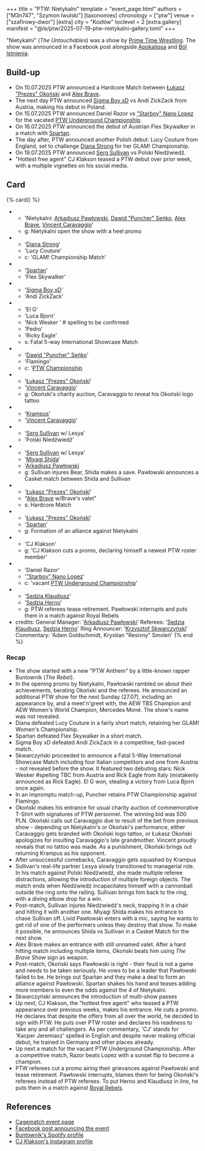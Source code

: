 +++
title = "PTW: Nietykalni"
template = "event_page.html"
authors = ["M3n747", "Szymon Iwulski"]
[taxonomies]
chronology = ["ptw"]
venue = ["szafirowy-dwor"]
[extra]
city = "Kozłów"
toclevel = 2
[extra.gallery]
manifest = "@/e/ptw/2025-07-19-ptw-nietykalni-gallery.toml"
+++

"Nietykalni" (_The Untouchables_) was a show by [Prime Time Wrestling](@/o/ptw.md). The show was announced in a Facebook post alongside [Apokalipsa](@/e/ptw/2025-08-30-ptw-apokalipsa.md) and [Ból Istnienia](@/e/ptw/2025-09-27-ptw-bol-istnienia.md).

## Build-up

* On 10.07.2025 PTW announced a Hardcore Match between [Łukasz "Prezes" Okoński](@/w/lukasz-okonski.md) and [Alex Brave](@/w/alex-brave.md).
* The next day PTW announced [Sigma Boy xD](@/w/sigma-boy.md) vs Andi ZickZack from Austria, making his debut in Poland.
* On 15.07.2025 PTW announced Daniel Razor vs ["Starboy" Nano Lopez](@/w/nano-lopez.md) for the vacated [PTW Underground Championship](@/c/ptw-underground-championship.md).
* On 16.07.2025 PTW announced the debut of Austrian Flex Skywalker in a match with [Spartan](@/w/spartan.md).
* The day after, PTW announced another Polish debut: Lucy Couture from England, set to challenge [Diana Strong](@/w/diana-strong.md) for her GLAM! Championship.
* On 19.07.2025 PTW announced [Serg Sullivan](@/w/serg-sullivan.md) vs Polski Niedźwiedź.
* "Hottest free agent" CJ Klakson teased a PTW debut over prior week, with a multiple vignettes on his social media.

## Card

{% card() %}
- - 'Nietykalni: [Arkadiusz Pawłowski](@/w/pan-pawlowski.md), [Dawid "Puncher" Seńko](@/w/puncher.md), [Alex Brave](@/w/alex-brave.md), [Vincent Caravaggio](@/w/vincent-caravaggio.md)'
  - g: Nietykalni open the show with a heel promo
- - '[Diana Strong](@/w/diana-strong.md)'
  - 'Lucy Couture'
  - c: 'GLAM! Championship Match'
- - '[Spartan](@/w/spartan.md)'
  - 'Flex Skywalker'
- - '[Sigma Boy xD](@/w/sigma-boy.md)'
  - 'Andi ZickZack'
- - 'El G'
  - 'Luca Bjorn'
  - 'Nick Wesker ' # spelling to be confirmed 
  - 'Pedro'
  - 'Ricky Eagle'
  - s: Fatal 5-way International Showcase Match
- - '[Dawid "Puncher" Seńko](@/w/puncher.md)'
  - 'Flamingo'
  - c: '[PTW Championship](@/c/ptw-championship.md)
- - '[Łukasz "Prezes" Okoński](@/w/lukasz-okonski.md)'
  - '[Vincent Caravaggio](@/w/vincent-caravaggio.md)'
  - g: Okoński's charity auction, Caravaggio to reveal his Okoński logo tattoo
- - '[Krampus](@/w/krampus.md)'
  - '[Vincent Caravaggio](@/w/vincent-caravaggio.md)'
- - '[Serg Sullivan](@/w/serg-sullivan.md) w/ Lesya'
  - 'Polski Niedźwiedź'
- - '[Serg Sullivan](@/w/serg-sullivan.md) w/ Lesya'
  - '[Miyagi Shida](@/w/miyagi-shida.md)'
  - '[Arkadiusz Pawłowski](@/w/pan-pawlowski.md)
  - g: Sullivan injures Bear, Shida makes a save. Pawłowski announces a Casket match between Shida and Sullivan
- - '[Łukasz "Prezes" Okoński](@/w/lukasz-okonski.md)'
  - "[Alex Brave](@/w/alex-brave.md) w/Brave's valet"
  - s: Hardcore Match
- - '[Łukasz "Prezes" Okoński](@/w/lukasz-okonski.md)'
  - '[Spartan](@/w/spartan.md)'
  - g: Formation of an alliance against Nietykalni
- - 'CJ Klakson'
  - g: 'CJ Klakson cuts a promo, declaring himself a newest PTW roster member'
- - 'Daniel Razor'
  - '["Starboy" Nano Lopez](@/w/nano-lopez.md)'
  - c: 'vacant [PTW Underground Championship](@/c/ptw-underground-championship.md)'
- - '[Sędzia Klaudiusz](@/w/sedzia-klaudiusz.md)'
  - '[Sędzia Herno](@/w/sedzia-herno.md)'
  - g: PTW referees tease retirement. Pawłowski interrupts and puts them in a match against Royal Rebels
- credits:
    General Manager: '[Arkadiusz Pawłowski](@/w/pan-pawlowski.md)'
    Referees: '[Sędzia Klaudiusz](@/w/sedzia-klaudiusz.md), [Sędzia Herno](@/w/sedzia-herno.md)'
    Ring Announcer: '[Krzysztof Skwarczyński](@/w/krzysztof-skwarczynski.md)'
    Commentary: 'Adam Goldschmidt, Krystian "Resivny" Smoleń'
{% end %}

### Recap

* The show started with a new "PTW Anthem" by a little-known rapper Buntownik (_The Rebel_).
* In the opening promo by Nietykalni, Pawłowski rambled on about their achievements, berating Okoński and the referees. He announced an additional PTW show for the next Sunday (27.07), including an appearance by, and a meet'n'greet with, the AEW TBS Champion and AEW Women's World Champion, Mercedes Moné. The show's name was not revealed.
* Diana defeated Lucy Couture in a fairly short match, retaining her GLAM! Women's Championship.
* Spartan defeated Flex Skywalker in a short match.
* Sigma Boy xD defeated Andi ZickZack in a competitive, fast-paced match.
* Skwarczyński proceeded to announce a Fatal 5-Way International Showcase Match including four Italian competitors and one from Austria - not revealed before the show. It featured two debuting stars: Nick Wesker #spelling TBC from Austria and Rick Eagle from Italy (mistakenly announced as Rick Eagle). El G won, stealing a victory from Luca Bjorn once again.
* In an impromptu match-up, Puncher retains PTW Championship against Flamingo.
* Okoński makes his entrance for usual charity auction of commemorative T-Shirt with signatures of PTW personnel. The winning bid was 500 PLN. Okoński calls out Caravaggio due to result of the bet from previous show - depending on Nietykalni's or Okoński's performance, either Caravaggio gets branded with Okoński logo tattoo, or Łukasz Okoński apologizes for insulting Caravaggio's late grandmother. Vincent proudly reveals that no tattoo was made. As a punishment, Okoński brings out returning Krampus as his opponent.
* After unsuccessful comebacks, Caravaggio gets squashed by Krampus
* Sullivan's real-life partner Lesya slowly transitioned to managerial role. In his match against Polski Niedźwiedź, she made multiple referee distractions, allowing the introduction of multiple foreign objects. The match ends when Niedźwiedź incapacitates himself with a cannonball outside the ring onto the railing. Sullivan brings him back to the ring, with a diving elbow drop for a win.
* Post-match, Sullivan injures Niedźwiedź's neck, trapping it in a chair and hitting it with another one. Miyagi Shida makes his entrance to chase Sullivan off. Livid Pawłowski enters with a mic, saying he wants to get rid of one of the performers unless they destroy that show. To make it possible, he announces Shida vs Sullivan in a Casket Match for the next show.
* Alex Brave makes an entrance with still unnamed valet. After a hard hitting match including multiple items, Okoński beats him using _The Brave Show_ sign as weapon.
* Post-match, Okoński says Pawłowski is right - their feud is not a game and needs to be taken seriously. He vows to be a leader that Pawłowski failed to be. He brings out Spartan and they make a deal to form an alliance against Pawłowski. Spartan shakes his hand and teases adding more members to even the odds against the 4 of Nietykalni.
* Skwarczyński announces the introduction of multi-show passes
* Up next, CJ Klakson, the "hottest free agent" who teased a PTW appearance over previous weeks, makes his entrance. He cuts a promo. He declares that despite the offers from all over the world, he decided to sign with PTW. He puts over PTW roster and declares his readiness to take any and all challengers. As per commentary, 'CJ' stands for 'Kacper Jeremiasz' spelled in English and despite never making official debut, he trained in Germany and other places already.
* Up next a match for the vacant PTW Underground Championship. After a competitive match, Razor beats Lopez with a sunset flip to become a champion.
* PTW referees cut a promo airing their grievances against Pawłowski and tease retirement. Pawłowski interrupts, blames them for being Okoński's referees instead of PTW referees. To put Herno and Klaudiusz in line, he puts them in a match against [Royal Rebels](@/tt/royal-rebels.md).

## References

* [Cagematch event page](https://www.cagematch.net/?id=1&nr=429198)
* [Facebook post announcing the event](https://www.facebook.com/photo/?fbid=773747374977907&set=a.136592405360077)
* [Buntownik's Spotify profile](https://open.spotify.com/artist/40VhhnpQ57hG3eoiRxxPdl?si=1LMFd2azS4-1-DJEFUnsmw)
* [CJ Klakson's Instagram profile](https://www.instagram.com/cjklaksonpl/)
